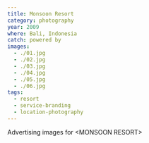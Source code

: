 ```yaml
---
title: Monsoon Resort
category: photography
year: 2009
where: Bali, Indonesia
catch: powered by
images:
  - ./01.jpg
  - ./02.jpg
  - ./03.jpg
  - ./04.jpg
  - ./05.jpg
  - ./06.jpg
tags:
  - resort
  - service-branding
  - location-photography
---
```


Advertising images for &lt;MONSOON RESORT&gt;
